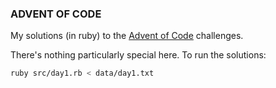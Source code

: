 ### ADVENT OF CODE

My solutions (in ruby) to the [Advent of Code](http://adeventofcode.com) challenges.

There's nothing particularly special here. To run the solutions:

```sh
ruby src/day1.rb < data/day1.txt
```

